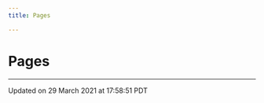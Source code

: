 ```yaml
---
title: Pages

---
```

# Pages







-------------------------------

Updated on 29 March 2021 at 17:58:51 PDT
